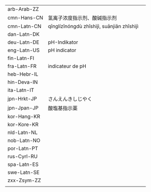 | | | |
|-|-|-|
| arb-Arab-ZZ |  |  |
| cmn-Hans-CN | 氢离子浓度指示剂、酸碱指示剂 |  |
| cmn-Latn-CN | qīnglízǐnóngdù zhǐshìjì, suānjiǎn zhǐshìjì |  |
| dan-Latn-DK |  |  |
| deu-Latn-DE | pH-Indikator |  |
| eng-Latn-US | pH indicator |  |
| fin-Latn-FI |  |  |
| fra-Latn-FR | indicateur de pH |  |
| heb-Hebr-IL |  |  |
| hin-Deva-IN |  |  |
| ita-Latn-IT |  |  |
| jpn-Hrkt-JP | さんえんきしじやく |  |
| jpn-Jpan-JP | 酸塩基指示薬 |  |
| kor-Hang-KR |  |  |
| kor-Kore-KR |  |  |
| nld-Latn-NL |  |  |
| nob-Latn-NO |  |  |
| por-Latn-PT |  |  |
| rus-Cyrl-RU |  |  |
| spa-Latn-ES |  |  |
| swe-Latn-SE |  |  |
| zxx-Zsym-ZZ |  |  |
|  |  |  |